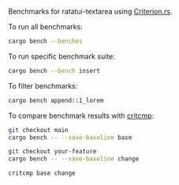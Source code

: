 Benchmarks for ratatui-textarea using [Criterion.rs][criterion].

To run all benchmarks:

```sh
cargo bench --benches
```

To run specific benchmark suite:

```sh
cargo bench --bench insert
```

To filter benchmarks:

```sh
cargo bench append::1_lorem
```

To compare benchmark results with [critcmp][]:

```sh
git checkout main
cargo bench -- --save-baseline base

git checkout your-feature
cargo bench -- --save-baseline change

critcmp base change
```

[criterion]: https://github.com/bheisler/criterion.rs
[critcmp]: https://github.com/BurntSushi/critcmp
